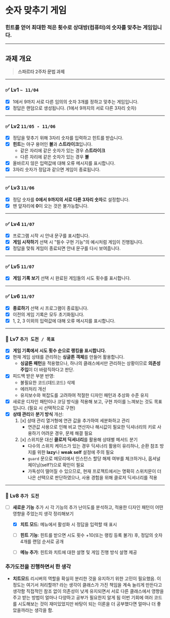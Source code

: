 # 숫자 맞추기 게임

### **힌트를 얻어 최대한 적은 횟수로 상대방(컴퓨터)의 숫자를 맞추는 게임입니다.**

---

## 과제 개요
> **스파르타 2주차 문법 과제**

---

### ✅ Lv1 `~ 11/04`
- [x] 1에서 9까지 서로 다른 임의의 숫자 3개를 정하고 맞추는 게임입니다.
- [x] 정답은 랜덤으로 생성됩니다. (1에서 9까지의 서로 다른 3자리 숫자)

---

### ✅ Lv2 `11/05 - 11/06`
- [x] 정답을 맞추기 위해 3자리 숫자를 입력하고 힌트를 받습니다.
- [x] **힌트**는 야구 용어인 **볼**과 **스트라이크**입니다.
  - 같은 자리에 같은 숫자가 있는 경우 **스트라이크**  
  - 다른 자리에 같은 숫자가 있는 경우 **볼**
- [x] 올바르지 않은 입력값에 대해 오류 메시지를 표시합니다.
- [x] 3자리 숫자가 정답과 같으면 게임이 종료됩니다.

---

### ✅ Lv3 `11/06`
- [x] 정답 숫자를 **0에서 9까지의 서로 다른 3자리 숫자**로 설정합니다.
- [x] 맨 앞자리에 **0**이 오는 것은 불가능합니다.

---

### ✅ Lv4 `11/07`
- [x] 프로그램 시작 시 안내 문구를 표시합니다.
- [x] **게임 시작하기** 선택 시 "필수 구현 기능"의 예시처럼 게임이 진행됩니다.
- [x] 정답을 맞춰 게임이 종료되면 안내 문구를 다시 보여줍니다.

---

### ✅ Lv5 `11/07`
- [x] **게임 기록 보기** 선택 시 완료된 게임들의 시도 횟수를 표시합니다.

---

### ✅ Lv6 `11/07`
- [x] **종료하기** 선택 시 프로그램이 종료됩니다.
- [x] 이전의 게임 기록은 모두 초기화됩니다.
- [x] 1, 2, 3 이외의 입력값에 대해 오류 메시지를 표시합니다.

---

### 🎯 Lv7 `추가 도전 / 목표`
- [x] **게임 기록에서 시도 횟수 순으로 랭킹을 표시합니다.**
- [x] 현재 게임 상태를 관리하는 **싱글톤 객체**를 만들어 활용합니다.
  - **싱글톤 패턴**을 적용했으나, 하나의 클래스에서만 관리하는 상황이므로 **의존성 주입**이 더 바람직하다고 판단.
- [x] 피드백 받은 부분 반영:
  - 불필요한 코드(데드코드) 삭제
  - 에러처리 개선
  - 유지보수와 복잡도를 고려하여 적절한 디자인 패턴과 추상화 수준 유지
- [x] 새로운 디자인 패턴이나 코딩 방식을 적용해 보고, 구현 차이를 느껴보는 것도 목표입니다. (필요 시 선택적으로 구현)
- [x] **상태 관리**와 **분기 방식** 개선:
  1. [x] 상태 관리 열거형에 연관 값을 추가하여 세분화하고 관리
     - 연관값 사용으로 인해 비교 연산자나 해시값이 필요한 딕셔너리의 키로 사용하기 어려운 경우, 문제 해결 필요
  2. [x] 스위치문 대신 **클로저 딕셔너리**를 활용해 상태별 메서드 분기
     - 다수의 스위치 케이스가 있는 경우 딕셔너리 활용이 유리하나, 순환 참조 방지를 위한 **lazy**나 **weak self** 설정에 주의 필요
     - `guard` 문으로 메모리에서 인스턴스 할당 해제 여부를 체크하거나, 옵셔널 체이닝(self?)으로 확인이 필요
     -  가독성이 떨어질 수 있으므로, 현재 프로젝트에서는 명확히 스위치문이 더 나은 선택으로 판단하였으나, 사용 경험을 위해 클로저 딕셔너리를 적용

---

### 🚀 Lv8 `추가 도전`
- [ ] **새로운 기능** 추가 시 각 기능의 추가 난이도를 분석하고, 적용한 디자인 패턴이 어떤 영향을 주었는지 생각 정리해보기
  - [x] **치트 모드**: 메뉴에서 활성화 시 정답을 입력할 때 표시  
  - [ ] **힌트 기능**: 힌트를 받으면 시도 횟수 +10(또는 랭킹 등록 불가) 후, 정답의 숫자 4개를 랜덤 순서로 공개
  - [ ] **메뉴 추가**: 힌트와 치트에 대한 설명 및 게임 진행 방식 설명 제공


### 추가도전을 진행하면서 한 생각
  - **치트모드**
리시버의 역할을 확실히 분리한 것을 유지하기 위한 고민이 필요했음.
이정도는 여기서 처리할까? 라는 생각이 클래스가 가진 책임을 계속 늘리게 만든다고 생각함
직접적인 참조 없이 의존성이 낮게 유지되면서 서로 다른 클래스에서 영향을 주고 받는 방법이 얼마나 다양하고 공부가 필요한지 알게 됨
이번 기회에 여러 코드를 시도해보는 것이 재미있었지만 바탕이 되는 이론을 더 공부했다면 얼마나 더 좋았을까라는 생각을 함.
